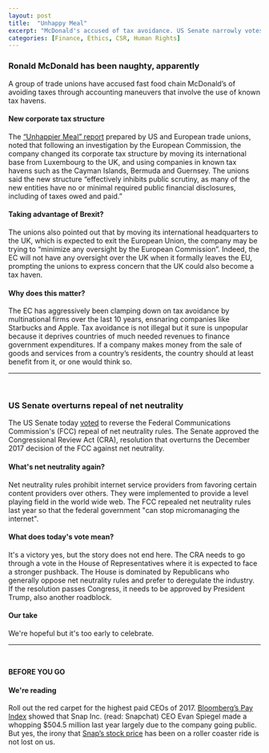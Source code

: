 ```yaml
---
layout: post
title:  "Unhappy Meal"
excerpt: "McDonald's accused of tax avoidance. US Senate narrowly votes to overturn repeal of net neutrality. And we're reading the Bloomberg Pay Index on the highest paid CEOs for 2017."
categories: [Finance, Ethics, CSR, Human Rights]
---
```


### Ronald McDonald has been naughty, apparently

A group of trade unions have accused fast food chain McDonald’s of avoiding taxes through accounting maneuvers that involve the use of known tax havens.

#### New corporate tax structure

The <a href="https://www.epsu.org/sites/default/files/article/files/Unhappier_Meal_FINAL.pdf" target="_blank">“Unhappier Meal” report</a> prepared by US and European trade unions, noted that following an investigation by the European Commission, the company changed its corporate tax structure by moving its international base from Luxembourg to the UK, and using companies in known tax havens such as the Cayman Islands, Bermuda and Guernsey. The unions said the new structure “effectively inhibits public scrutiny, as many of the new entities have no or minimal required public financial disclosures, including of taxes owed and paid.”

#### Taking advantage of Brexit?

The unions also pointed out that by moving its international headquarters to the UK, which is expected to exit the European Union, the company may be trying to “minimize any oversight by the European Commission”.  Indeed, the EC will not have any oversight over the UK when it formally leaves the EU, prompting the unions to express concern that the UK could also become a tax haven.

#### Why does this matter?

The EC has aggressively been clamping down on tax avoidance by multinational firms over the last 10 years, ensnaring companies like Starbucks and Apple. Tax avoidance is not illegal but it sure is unpopular because it deprives countries of much needed revenues to finance government expenditures. If a company makes money from the sale of goods and services from a country’s residents, the country should at least benefit from it, or one would think so.

* * *
<br >

### US Senate overturns repeal of net neutrality

The US Senate today <a href="https://arstechnica.com/tech-policy/2018/05/senate-votes-to-overturn-ajit-pais-net-neutrality-repeal/" target="_blank">voted</a> to reverse the Federal Communications Commission's (FCC) repeal of net neutrality rules. The Senate approved the Congressional Review Act (CRA), resolution that overturns the December 2017 decision of the FCC against net neutrality.

#### What's net neutrality again?

Net neutrality rules prohibit internet service providers from favoring certain content providers over others. They were implemented to provide a level playing field in the world wide web. The FCC repealed net neutrality rules last year so that the federal government "can stop micromanaging the internet".

#### What does today's vote mean?

It's a victory yes, but the story does not end here. The CRA needs to go through a vote in the House of Representatives where it is expected to face a stronger pushback. The House is dominated by Republicans who generally oppose net neutrality rules and prefer to deregulate the industry. If the resolution passes Congress, it needs to be approved by President Trump, also another roadblock.

#### Our take

We're hopeful but it's too early to celebrate.


* * *
<br />

**BEFORE YOU GO**

#### **We're reading**

Roll out the red carpet for the highest paid CEOs of 2017. <a href="https://www.bloomberg.com/graphics/2018-highest-paid-ceos/" target="_blank">Bloomberg’s Pay Index</a> showed that Snap Inc. (read: Snapchat) CEO Evan Spiegel made a whopping $504.5 million last year largely due to the company going public. But yes, the irony that <a href="https://www.google.com/search?q=google+finance+snap&oq=google+finance+snap+&aqs=chrome.0.0l2j69i64.9110j1j9&sourceid=chrome&ie=UTF-8" target="_blank">Snap’s stock price</a> has been on a roller coaster ride is not lost on us.  

